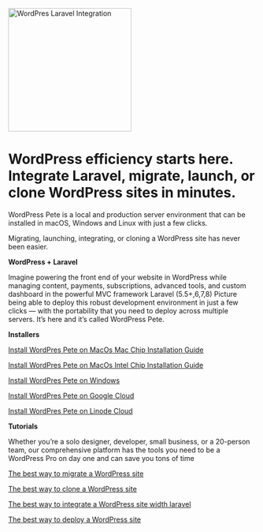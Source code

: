 <img src="https://raw.githubusercontent.com/peterconsuegra/wordpress-pete-docker/master/wiki/pete.png" alt="WordPres Laravel Integration" width="250"/>

# WordPress efficiency starts here. Integrate Laravel, migrate, launch, or clone WordPress sites in minutes.

WordPress Pete is a local and production server environment that can be installed in macOS, Windows and Linux with just a few clicks.

Migrating, launching, integrating, or cloning a WordPress site has never been easier.

**WordPress + Laravel**

Imagine powering the front end of your website in WordPress while managing content, payments, subscriptions, advanced tools, and custom dashboard in the powerful MVC framework Laravel (5.5+,6,7,8) Picture being able to deploy this robust development environment in just a few clicks — with the portability that you need to deploy across multiple servers. It’s here and it’s called WordPress Pete.


**Installers**

[Install WordPres Pete on MacOs Mac Chip Installation Guide](https://wordpresspete.com/install-wordpress-on-macos-mac-chip/)

[Install WordPres Pete on MacOs Intel Chip Installation Guide](https://wordpresspete.com/install-wordpress-on-macos-intel-chip/)

[Install WordPres Pete on Windows](https://wordpresspete.com/install-wordpress-on-windows/)

[Install WordPres Pete on Google Cloud](https://wordpresspete.com/install-wordpress-on-google-cloud/)

[Install WordPres Pete on Linode Cloud](https://wordpresspete.com/install-wordpress-on-google-cloud/)



**Tutorials**

Whether you’re a solo designer, developer, small business, or a 20-person team, our comprehensive platform has the tools you need to be a WordPress Pro on day one and can save you tons of time

[The best way to migrate a WordPress site](https://github.com/peterconsuegra/wordpress-pete-docker/wiki/The-Best-Way-to-Migrate-a-WordPress-Site)

[The best way to clone a WordPress site](https://github.com/peterconsuegra/wordpress-pete-docker/wiki/The-Best-Way-to-Clone-a-WordPress-Site)

[The best way to integrate a WordPress site width laravel](https://github.com/peterconsuegra/wordpress-pete-docker/wiki/The-Best-Way-to-Integrate-a-WordPress-Site-width-Laravel)

[The best way to deploy a WordPress site](https://github.com/peterconsuegra/wordpress-pete-docker/wiki/the-best-way-to-deploy-a-wordpress-site)






